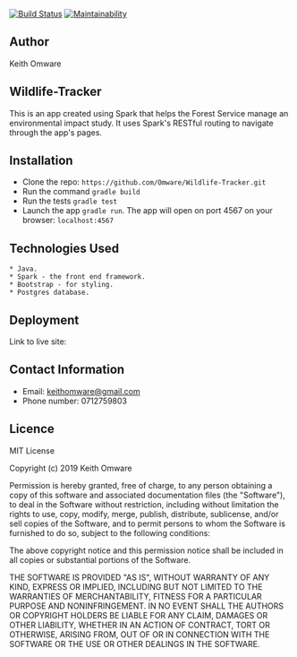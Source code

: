 [![Build Status](https://travis-ci.org/liciolentimo/herosquad.svg?branch=master)](https://travis-ci.org/liciolentimo/herosquad)  [![Maintainability](https://api.codeclimate.com/v1/badges/d959262a23f4b2f17640/maintainability)](https://codeclimate.com/github/liciolentimo/herosquad/maintainability)
## Author 
Keith Omware
## Wildlife-Tracker

This is an app created using Spark that helps the Forest Service manage
an environmental impact study. It uses Spark's RESTful routing to navigate
through the app's pages.

## Installation

* Clone the repo: `https://github.com/Omware/Wildlife-Tracker.git`
* Run the command `gradle build`
* Run the tests `gradle test`
* Launch the app `gradle run`. The app will open on port 4567 on your browser: `localhost:4567`

## Technologies Used
```
* Java.
* Spark - the front end framework.
* Bootstrap - for styling.
* Postgres database.
```
## Deployment
Link to live site: 
## Contact Information
* Email: keithomware@gmail.com
* Phone number: 0712759803
## Licence

MIT License

Copyright (c) 2019 Keith Omware

Permission is hereby granted, free of charge, to any person obtaining a copy of this software and associated documentation files (the "Software"), to deal in the Software without restriction, including without limitation the rights to use, copy, modify, merge, publish, distribute, sublicense, and/or sell copies of the Software, and to permit persons to whom the Software is furnished to do so, subject to the following conditions:

The above copyright notice and this permission notice shall be included in all copies or substantial portions of the Software.

THE SOFTWARE IS PROVIDED "AS IS", WITHOUT WARRANTY OF ANY KIND, EXPRESS OR IMPLIED, INCLUDING BUT NOT LIMITED TO THE WARRANTIES OF MERCHANTABILITY, FITNESS FOR A PARTICULAR PURPOSE AND NONINFRINGEMENT. IN NO EVENT SHALL THE AUTHORS OR COPYRIGHT HOLDERS BE LIABLE FOR ANY CLAIM, DAMAGES OR OTHER LIABILITY, WHETHER IN AN ACTION OF CONTRACT, TORT OR OTHERWISE, ARISING FROM, OUT OF OR IN CONNECTION WITH THE SOFTWARE OR THE USE OR OTHER DEALINGS IN THE SOFTWARE.